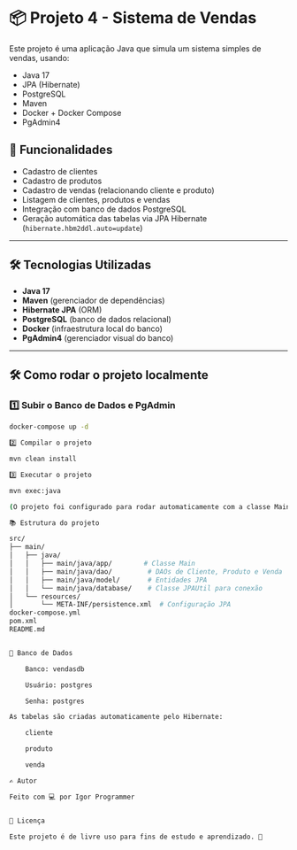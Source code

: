 # 📦 Projeto 4 - Sistema de Vendas

Este projeto é uma aplicação Java que simula um sistema simples de vendas, usando:
- Java 17
- JPA (Hibernate)
- PostgreSQL
- Maven
- Docker + Docker Compose
- PgAdmin4

## 🚀 Funcionalidades

- Cadastro de clientes
- Cadastro de produtos
- Cadastro de vendas (relacionando cliente e produto)
- Listagem de clientes, produtos e vendas
- Integração com banco de dados PostgreSQL
- Geração automática das tabelas via JPA Hibernate (`hibernate.hbm2ddl.auto=update`)

---

## 🛠️ Tecnologias Utilizadas

- **Java 17**
- **Maven** (gerenciador de dependências)
- **Hibernate JPA** (ORM)
- **PostgreSQL** (banco de dados relacional)
- **Docker** (infraestrutura local do banco)
- **PgAdmin4** (gerenciador visual do banco)

---

## 🛠️ Como rodar o projeto localmente

### 1️⃣ Subir o Banco de Dados e PgAdmin

```bash
docker-compose up -d

2️⃣ Compilar o projeto

mvn clean install

3️⃣ Executar o projeto

mvn exec:java

(O projeto foi configurado para rodar automaticamente com a classe Main.)

📚 Estrutura do projeto

src/
├── main/
│   ├── java/
│   │   ├── main/java/app/        # Classe Main
│   │   ├── main/java/dao/         # DAOs de Cliente, Produto e Venda
│   │   ├── main/java/model/       # Entidades JPA
│   │   └── main/java/database/    # Classe JPAUtil para conexão
│   └── resources/
│       └── META-INF/persistence.xml  # Configuração JPA
docker-compose.yml
pom.xml
README.md


📄 Banco de Dados

    Banco: vendasdb

    Usuário: postgres

    Senha: postgres

As tabelas são criadas automaticamente pelo Hibernate:

    cliente

    produto

    venda

✍️ Autor

Feito com 💻 por Igor Programmer


📝 Licença

Este projeto é de livre uso para fins de estudo e aprendizado. 🚀



